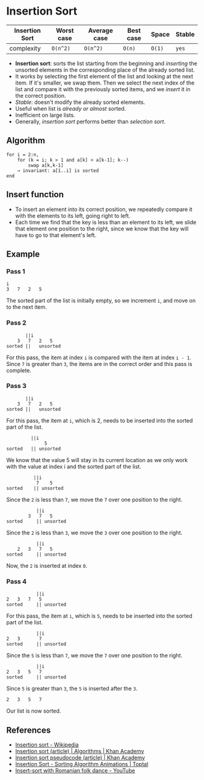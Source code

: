 # Insertion Sort

| Insertion Sort | Worst case | Average case | Best case | Space  | Stable |
| -------------- | ---------- | ------------ | --------- | ------ | ------ |
| complexity     | `O(n^2)`   | `O(n^2)`     | `O(n)`    | `O(1)` | `yes`  |

* **Insertion sort**: sorts the list starting from the beginning and *inserting*
  the unsorted elements in the corresponding place of the already sorted list.
* It works by selecting the first element of the list and
  looking at the next item. If it's smaller, we swap them. Then we select
  the next index of the list and compare it with the previously sorted items, and we *insert*
  it in the correct position.
* *Stable*: doesn't modify the already sorted elements.
* Useful when list is *already or almost* sorted.
* Inefficient on large lists.
* Generally, *insertion sort* performs better than *selection sort*.

## Algorithm

```
for i = 2:n,
    for (k = i; k > 1 and a[k] < a[k-1]; k--)
        swap a[k,k-1]
    → invariant: a[1..i] is sorted
end
```

## Insert function

* To insert an element into its correct position, we repeatedly compare it with
  the elements to its left, going right to left.
* Each time we find that the key is less than an element to its left, we slide that element one position to the right, since we know that the key will have to go to that element's left.

## Example

### Pass 1

```
i
3	7	2	5
```

The sorted part of the list is initially empty, so we increment `i`, and move on to the next item.

### Pass 2

```
 	   ||i
 	3	7	2	5
sorted ||	unsorted
```

For this pass, the item at index `i` is compared with the item at index `i - 1`. Since `7` is greater than `3`, the items are in the correct order and this pass is complete.

### Pass 3

```
 	   ||i
 	3	7	2	5
sorted ||	unsorted
```

For this pass, the item at `i`, which is 2, needs to be inserted into the sorted part of the list.

```
 	 	 ||i
 	 	 	  5
sorted 	 || unsorted
```

We know that the value 5 will stay in its current location as we only work with the value at index i and the sorted part of the list.

```
 	 	  ||i
 	 	   7	5
sorted 	  || unsorted
```

Since the `2` is less than `7`, we move the `7` over one position to the right.

```
 	 	   ||i
		3	7	5
sorted 	   || unsorted
```

Since the `2` is less than `3`, we move the `3` over one position to the right.

```
 	 	   ||i
	2	3	7	5
sorted 	   || unsorted
```

Now, the `2` is inserted at index `0`.

### Pass 4

```
 	 	   ||i
2	3	7	5
sorted 	   || unsorted
```

For this pass, the item at `i`, which is `5`, needs to be inserted into the sorted part of the list.

```
 	 	   ||i
2	3		7
sorted 	   || unsorted
```

Since the `5` is less than `7`, we move the `7` over one position to the right.

```
 	 	   ||i
2	3	5	7
sorted 	   || unsorted
```

Since `5` is greater than `3`, the `5` is inserted after the `3`.

```
2	3	5	7
```

Our list is now sorted.

## References

* [Insertion sort - Wikipedia](https://en.wikipedia.org/wiki/Insertion_sort)
* [Insertion sort (article) | Algorithms | Khan
  Academy](https://www.khanacademy.org/computing/computer-science/algorithms/insertion-sort/a/insertion-sort)
* [Insertion sort pseudocode (article) | Khan Academy](https://www.khanacademy.org/computing/computer-science/algorithms/insertion-sort/a/insertion-sort-pseudocode)
* [Insertion Sort - Sorting Algorithm Animations |
  Toptal](https://www.toptal.com/developers/sorting-algorithms/insertion-sort)
* [Insert-sort with Romanian folk dance -
  YouTube](https://www.youtube.com/watch?v=ROalU379l3U)
